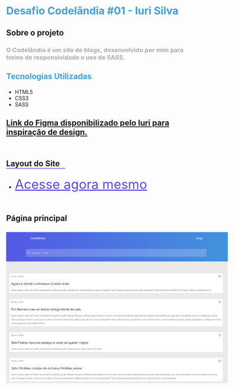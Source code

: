 # <p style="color: #3EA1DB">Desafio Codelândia #01 - Iuri Silva</p>


## <p style="border-bottom: 1px solid #EAEAEA; width: 160px;">Sobre o projeto</p>
### <p style="color: #ababab; font-weight: bold;">O Codelândia é um site de blogs, desenvolvido por mim para treino de responsividade e uso de SASS.</p>

## <p style="color: #3EA1DB; font-weight: bold;">Tecnologias Utilizadas</p>
- HTML5
- CSS3
- SASS

## <a href="https://www.figma.com/file/Yb9IBH56g7T1hdIyZ3BMNO/Desafios---Codel%C3%A2ndia?node-id=1148%3A2" target="_blank" style="text-decoration: underline; margin-top: 20px;">Link do Figma disponibilizado pelo Iuri para inspiração de design.</a>


## <p style="padding-top: 30px; border-bottom: 1px solid #EAEAEA; border-color: #00F; width: 160px">Layout do Site</p>

- <a href="https://site-sass-gabriel.netlify.app" target="_blank" style="font-size: 35px; text-decoration: underline; color: #574AE8;">Acesse agora mesmo</a>

## <p style="width: 600px; height: 1200px; padding-top: 30px;">Página principal<br><br> ![Layout Site](./img/layout-site.png)</p>
